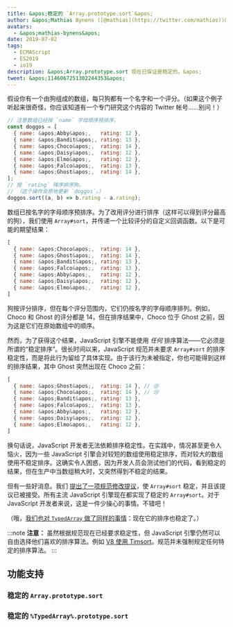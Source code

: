 ```yaml
---
title: &apos;稳定的 `Array.prototype.sort`&apos;
author: &apos;Mathias Bynens ([@mathias](https://twitter.com/mathias))&apos;
avatars:
  - &apos;mathias-bynens&apos;
date: 2019-07-02
tags:
  - ECMAScript
  - ES2019
  - io19
description: &apos;Array.prototype.sort 现在已保证是稳定的。&apos;
tweet: &apos;1146067251302244353&apos;
---
```

假设你有一个由狗组成的数组，每只狗都有一个名字和一个评分。（如果这个例子听起来很奇怪，你应该知道有一个专门研究这个内容的 Twitter 帐号……别问！）

```js
// 注意数组已经按 `name` 字母顺序预排序。
const doggos = [
  { name: &apos;Abby&apos;,   rating: 12 },
  { name: &apos;Bandit&apos;, rating: 13 },
  { name: &apos;Choco&apos;,  rating: 14 },
  { name: &apos;Daisy&apos;,  rating: 12 },
  { name: &apos;Elmo&apos;,   rating: 12 },
  { name: &apos;Falco&apos;,  rating: 13 },
  { name: &apos;Ghost&apos;,  rating: 14 },
];
// 按 `rating` 降序排序狗。
// （这个操作会原地更新 `doggos`。）
doggos.sort((a, b) => b.rating - a.rating);
```

<!--truncate-->
数组已按名字的字母顺序预排序。为了改用评分进行排序（这样可以得到评分最高的狗），我们使用 `Array#sort`，并传递一个比较评分的自定义回调函数。以下是可能的期望结果：

```js
[
  { name: &apos;Choco&apos;,  rating: 14 },
  { name: &apos;Ghost&apos;,  rating: 14 },
  { name: &apos;Bandit&apos;, rating: 13 },
  { name: &apos;Falco&apos;,  rating: 13 },
  { name: &apos;Abby&apos;,   rating: 12 },
  { name: &apos;Daisy&apos;,  rating: 12 },
  { name: &apos;Elmo&apos;,   rating: 12 },
]
```

狗按评分排序，但在每个评分范围内，它们仍按名字的字母顺序排列。例如，Choco 和 Ghost 的评分都是 14，但在排序结果中，Choco 位于 Ghost 之前，因为这是它们在原始数组中的顺序。

然而，为了获得这个结果，JavaScript 引擎不能使用 _任何_ 排序算法——它必须是所谓的“稳定排序”。很长时间以来，JavaScript 规范并未要求 `Array#sort` 的排序稳定性，而是将此行为留给了具体实现。由于该行为未被指定，你也可能得到这样的排序结果，其中 Ghost 突然出现在 Choco 之前：

```js
[
  { name: &apos;Ghost&apos;,  rating: 14 }, // 😢
  { name: &apos;Choco&apos;,  rating: 14 }, // 😢
  { name: &apos;Bandit&apos;, rating: 13 },
  { name: &apos;Falco&apos;,  rating: 13 },
  { name: &apos;Abby&apos;,   rating: 12 },
  { name: &apos;Daisy&apos;,  rating: 12 },
  { name: &apos;Elmo&apos;,   rating: 12 },
]
```

换句话说，JavaScript 开发者无法依赖排序稳定性。在实践中，情况甚至更令人恼火，因为一些 JavaScript 引擎会对较短的数组使用稳定排序，而对较大的数组使用不稳定排序。这确实令人困惑，因为开发人员会测试他们的代码，看到稳定的结果，但在生产中当数组稍大时，又突然得到不稳定的结果。

但有一些好消息。我们 [提出了一项规范修改提议](https://github.com/tc39/ecma262/pull/1340)，使 `Array#sort` 稳定，并且该提议已被接受。所有主流 JavaScript 引擎现在都实现了稳定的 `Array#sort`。对于 JavaScript 开发者来说，这是一件少操心的事情。不错吧！

（哦，[我们也对 `TypedArray` 做了同样的事情](https://github.com/tc39/ecma262/pull/1433)：现在它的排序也稳定了。）

:::note
**注意：** 虽然根据规范现在已经要求稳定性，但 JavaScript 引擎仍然可以自由选择他们喜欢的排序算法。例如 [V8 使用 Timsort](/blog/array-sort#timsort)。规范并未强制规定任何特定的排序算法。
:::

## 功能支持

### 稳定的 `Array.prototype.sort`

<feature-support chrome="70 /blog/v8-release-70#javascript-language-features"
                 firefox="yes"
                 safari="yes"
                 nodejs="12 https://twitter.com/mathias/status/1120700101637353473"
                 babel="yes https://github.com/zloirock/core-js#ecmascript-array"></feature-support>

### 稳定的 `%TypedArray%.prototype.sort`

<feature-support chrome="74 https://bugs.chromium.org/p/v8/issues/detail?id=8567"
                 firefox="67 https://bugzilla.mozilla.org/show_bug.cgi?id=1290554"
                 safari="yes"
                 nodejs="12 https://twitter.com/mathias/status/1120700101637353473"
                 babel="yes https://github.com/zloirock/core-js#ecmascript-typed-arrays"></feature-support>
